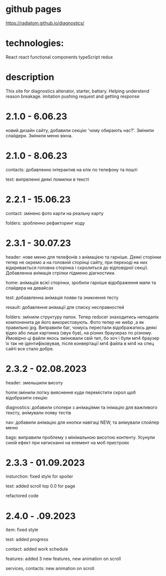 # github pages
https://radiatom.github.io/diagnostics/

# technologies:

React
react functional components
typeScript
redux


# description
This site for diagnostics altenator, starter, battary. Helping understend reason breakage.
imitation pushing request and getting  response

# 2.1.0 - 6.06.23
новий дизайн сайту, добавили секцію 'чому обирають нас?'. Змінили слайдери. Змінили меню вікна.

# 2.1.0 - 8.06.23
contacts: добавленно інтерактив на клік по телефону та пошті

text: випрвленні деякі помилки в тексті

# 2.2.1 - 15.06.23
contact: змінено фото карти на реальну карту

folders: зробленно рефакторинг коду

# 2.3.1 - 30.07.23
header: нове меню для телефонів з анімацією та гарніше. Деякі сторінки тепер не окремо а на головній сторінці сайту, при переході на них відкривається головна сторінка і скролиться до відповідної секції. Добавленна анімація стрілки підменю діагностики.

home: анімаціія всієї сторінки, зробили гарніше відображення мапи та слайдера на девайсах

test: добаавленна анімація появи та зникнення тесту

resault: добавлення анімації для списку несправностей

folders: змінили структуру папок. Тепер reducer знаходитись неподалік компоненнта де його використовують. Фото тепер не webp ,а як правильно jpg. Виправили баг, чомусь перестали відображатись деякі відео або лише картинка (звук був), на різних браузераз по різному. Ймовірно ці файли якось змінювали свій тип, бо хоч і були мп4 браузер їх так не ідентифіковував, після конвертації мп4 файла в мп4 на спец сайті все стало добре.

# 2.3.2 - 02.08.2023
header: зменьшили висоту

home:змінили логіку вияснення куди перемістити скрол щоб відобразити секцію

diagnostics: добавили сполери з анімаціями та інімацію для важливого тексту, анімували появу тестів

nav: добавили анімацію для кнопки навігаці NEW, та анімували спойлер меню

bags: виправили проблему з мінімальною висотою контенту. Усунули синій ефект при натисканні на елемент на моб пристроях

# 2.3.3 - 01.09.2023
insturction: fixed style for spoiler

test: added scroll top  0.0 for page

refactored code

# 2.4.0 - .09.2023
item: fixed style

test: added progress 

contact: added work schedule

features: added 3 new features, new animation on scroll

services, contacts: new animation on scroll

